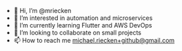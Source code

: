 - 👋 Hi, I’m @mriecken
- 👀 I’m interested in automation and microservices
- 🌱 I’m currently learning Flutter and AWS DevOps
- 💞️ I’m looking to collaborate on small projects
- 📫 How to reach me michael.riecken+github@gmail.com

<!---
mriecken/mriecken is a ✨special✨ repository because its `README.md` (this file) appears on your GitHub profile.
You can click the Preview link to take a look at your changes.
--->
